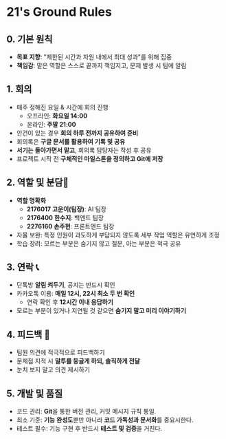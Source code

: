 # 21's Ground Rules

## 0. 기본 원칙
- **목표 지향**: "제한된 시간과 자원 내에서 최대 성과"를 위해 집중
- **책임감**: 맡은 역할은 스스로 끝까지 책임지고, 문제 발생 시 팀에 알림

## 1. 회의
- 매주 정해진 요일 & 시간에 회의 진행
  - 오프라인: **화요일 14:00**
  - 온라인: **주말 21:00**
- 안건이 있는 경우 **회의 하루 전까지 공유하여 준비**
- 회의록은 **구글 문서를 활용하여 기록 및 공유**
- **서기는 돌아가면서 맡고**, 회의록 담당자는 작성 후 공유
- 프로젝트 시작 전 **구체적인 마일스톤을 정의하고 Git에 저장**

## 2. 역할 및 분담👥
- **역할 명확화**
  - **2176017 고운이(팀장)**: AI 팀장
  - **2176400 한수지**: 백엔드 팀장
  - **2276160 손주현**: 프론트엔드 팀장
- 자율 보완: 특정 인원이 과도하게 부담되지 않도록 세부 작업 역할은 유연하게 조정
- 학습 장려: 모르는 부분은 숨기지 않고 질문, 아는 부분은 적극 공유
 

## 3. 연락 📞
- 단톡방 **알림 켜두기**, 공지는 반드시 확인
- 카카오톡 이용: **매일 12시, 22시 최소 두 번 확인**
  - 연락 확인 후 **12시간 이내 응답하기**
- 모르는 부분이 있거나 지연될 것 같으면 **숨기지 말고 미리 이야기하기**

## 4. 피드백 💬
- 팀원 의견에 적극적으로 피드백하기
- 문제점 지적 시 **말투를 둥글게 하되, 솔직하게 전달**
- 눈치 보지 말고 의견 제시하기


## 5. 개발 및 품질
- 코드 관리: **Git**을 통한 버전 관리, 커밋 메시지 규칙 통일.
- 최소 기준: **기능 완성도**뿐만 아니라 **코드 가독성과 문서화**를 중요시한다.
- 테스트 필수: 기능 구현 후 반드시 **테스트 및 검증**을 거친다.
